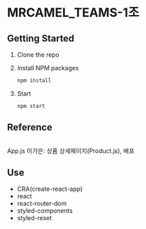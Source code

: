 # MRCAMEL_TEAMS-1조

## Getting Started

1. Clone the repo
   
2. Install NPM packages
   ```sh
   npm install
   ```
3. Start
   ```sh
   npm start
   ```

## Reference

```

```

App.js
이가은: 상품 상세페이지(Product.js), 배포

## Use

- CRA(create-react-app)
- react
- react-router-dom
- styled-components
- styled-reset


